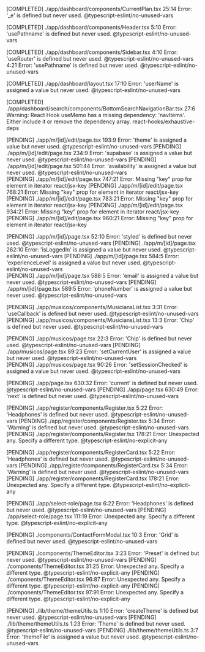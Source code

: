 [COMPLETED] ./app/dashboard/components/CurrentPlan.tsx
25:14  Error: '_e' is defined but never used.  @typescript-eslint/no-unused-vars

[COMPLETED] ./app/dashboard/components/Header.tsx
5:10  Error: 'usePathname' is defined but never used.  @typescript-eslint/no-unused-vars

[COMPLETED] ./app/dashboard/components/Sidebar.tsx
4:10  Error: 'useRouter' is defined but never used.  @typescript-eslint/no-unused-vars
4:21  Error: 'usePathname' is defined but never used.  @typescript-eslint/no-unused-vars

[COMPLETED] ./app/dashboard/layout.tsx
17:10  Error: 'userName' is assigned a value but never used.  @typescript-eslint/no-unused-vars

[COMPLETED] ./app/dashboard/search/components/BottomSearchNavigationBar.tsx
27:6  Warning: React Hook useMemo has a missing dependency: 'navItems'. Either include it or remove the dependency array.  react-hooks/exhaustive-deps

[PENDING] ./app/m/[id]/edit/page.tsx
193:9  Error: 'theme' is assigned a value but never used.  @typescript-eslint/no-unused-vars
[PENDING] ./app/m/[id]/edit/page.tsx
234:9  Error: 'supabase' is assigned a value but never used.  @typescript-eslint/no-unused-vars
[PENDING] ./app/m/[id]/edit/page.tsx
501:44  Error: 'availability' is assigned a value but never used.  @typescript-eslint/no-unused-vars        
[PENDING] ./app/m/[id]/edit/page.tsx
747:21  Error: Missing "key" prop for element in iterator  react/jsx-key
[PENDING] ./app/m/[id]/edit/page.tsx
768:21  Error: Missing "key" prop for element in iterator  react/jsx-key
[PENDING] ./app/m/[id]/edit/page.tsx
783:21  Error: Missing "key" prop for element in iterator  react/jsx-key
[PENDING] ./app/m/[id]/edit/page.tsx
934:21  Error: Missing "key" prop for element in iterator  react/jsx-key
[PENDING] ./app/m/[id]/edit/page.tsx
960:21  Error: Missing "key" prop for element in iterator  react/jsx-key

[PENDING] ./app/m/[id]/page.tsx
52:10  Error: 'styled' is defined but never used.  @typescript-eslint/no-unused-vars
[PENDING] ./app/m/[id]/page.tsx
262:10  Error: 'isLoggedIn' is assigned a value but never used.  @typescript-eslint/no-unused-vars
[PENDING] ./app/m/[id]/page.tsx
584:5  Error: 'experienceLevel' is assigned a value but never used.  @typescript-eslint/no-unused-vars      
[PENDING] ./app/m/[id]/page.tsx
588:5  Error: 'email' is assigned a value but never used.  @typescript-eslint/no-unused-vars
[PENDING] ./app/m/[id]/page.tsx
589:5  Error: 'phoneNumber' is assigned a value but never used.  @typescript-eslint/no-unused-vars

[PENDING] ./app/musicos/components/MusiciansList.tsx
3:31  Error: 'useCallback' is defined but never used.  @typescript-eslint/no-unused-vars
[PENDING] ./app/musicos/components/MusiciansList.tsx
13:3  Error: 'Chip' is defined but never used.  @typescript-eslint/no-unused-vars

[PENDING] ./app/musicos/page.tsx
22:3  Error: 'Chip' is defined but never used.  @typescript-eslint/no-unused-vars
[PENDING] ./app/musicos/page.tsx
89:23  Error: 'setCurrentUser' is assigned a value but never used.  @typescript-eslint/no-unused-vars       
[PENDING] ./app/musicos/page.tsx
90:26  Error: 'setSessionChecked' is assigned a value but never used.  @typescript-eslint/no-unused-vars    

[PENDING] ./app/page.tsx
630:32  Error: 'current' is defined but never used.  @typescript-eslint/no-unused-vars
[PENDING] ./app/page.tsx
630:49  Error: 'next' is defined but never used.  @typescript-eslint/no-unused-vars

[PENDING] ./app/register/components/Register.tsx
5:22  Error: 'Headphones' is defined but never used.  @typescript-eslint/no-unused-vars
[PENDING] ./app/register/components/Register.tsx
5:34  Error: 'Warning' is defined but never used.  @typescript-eslint/no-unused-vars
[PENDING] ./app/register/components/Register.tsx
178:21  Error: Unexpected any. Specify a different type.  @typescript-eslint/no-explicit-any

[PENDING] ./app/register/components/RegisterCard.tsx
5:22  Error: 'Headphones' is defined but never used.  @typescript-eslint/no-unused-vars
[PENDING] ./app/register/components/RegisterCard.tsx
5:34  Error: 'Warning' is defined but never used.  @typescript-eslint/no-unused-vars
[PENDING] ./app/register/components/RegisterCard.tsx
178:21  Error: Unexpected any. Specify a different type.  @typescript-eslint/no-explicit-any

[PENDING] ./app/select-role/page.tsx
6:22  Error: 'Headphones' is defined but never used.  @typescript-eslint/no-unused-vars
[PENDING] ./app/select-role/page.tsx
111:19  Error: Unexpected any. Specify a different type.  @typescript-eslint/no-explicit-any

[PENDING] ./components/ContactFormModal.tsx
10:3  Error: 'Grid' is defined but never used.  @typescript-eslint/no-unused-vars

[PENDING] ./components/ThemeEditor.tsx
3:23  Error: 'Preset' is defined but never used.  @typescript-eslint/no-unused-vars
[PENDING] ./components/ThemeEditor.tsx
31:25  Error: Unexpected any. Specify a different type.  @typescript-eslint/no-explicit-any
[PENDING] ./components/ThemeEditor.tsx
96:87  Error: Unexpected any. Specify a different type.  @typescript-eslint/no-explicit-any
[PENDING] ./components/ThemeEditor.tsx
97:91  Error: Unexpected any. Specify a different type.  @typescript-eslint/no-explicit-any

[PENDING] ./lib/theme/themeUtils.ts
1:10  Error: 'createTheme' is defined but never used.  @typescript-eslint/no-unused-vars
[PENDING] ./lib/theme/themeUtils.ts
1:23  Error: 'Theme' is defined but never used.  @typescript-eslint/no-unused-vars
[PENDING] ./lib/theme/themeUtils.ts
3:7  Error: 'themeFile' is assigned a value but never used.  @typescript-eslint/no-unused-vars
